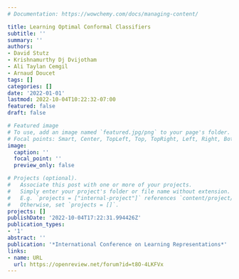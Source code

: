 ```yaml
---
# Documentation: https://wowchemy.com/docs/managing-content/

title: Learning Optimal Conformal Classifiers
subtitle: ''
summary: ''
authors:
- David Stutz
- Krishnamurthy Dj Dvijotham
- Ali Taylan Cemgil
- Arnaud Doucet
tags: []
categories: []
date: '2022-01-01'
lastmod: 2022-10-04T10:22:32-07:00
featured: false
draft: false

# Featured image
# To use, add an image named `featured.jpg/png` to your page's folder.
# Focal points: Smart, Center, TopLeft, Top, TopRight, Left, Right, BottomLeft, Bottom, BottomRight.
image:
  caption: ''
  focal_point: ''
  preview_only: false

# Projects (optional).
#   Associate this post with one or more of your projects.
#   Simply enter your project's folder or file name without extension.
#   E.g. `projects = ["internal-project"]` references `content/project/deep-learning/index.md`.
#   Otherwise, set `projects = []`.
projects: []
publishDate: '2022-10-04T17:22:31.994426Z'
publication_types:
- '1'
abstract: ''
publication: '*International Conference on Learning Representations*'
links:
- name: URL
  url: https://openreview.net/forum?id=t8O-4LKFVx
---
```

